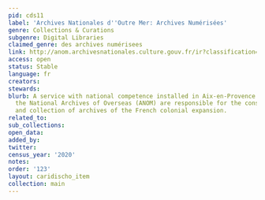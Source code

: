 ```yaml
---
pid: cds11
label: 'Archives Nationales d''Outre Mer: Archives Numérisées'
genre: Collections & Curations
subgenre: Digital Libraries
claimed_genre: des archives numérisees
link: http://anom.archivesnationales.culture.gouv.fr/ir?classification=archives_numerisees
access: open
status: Stable
language: fr
creators:
stewards:
blurb: A service with national competence installed in Aix-en-Provence since 1966,
  the National Archives of Overseas (ANOM) are responsible for the conservation, communication
  and collection of archives of the French colonial expansion.
related_to:
sub_collections:
open_data:
added_by:
twitter:
census_year: '2020'
notes:
order: '123'
layout: caridischo_item
collection: main
---
```

